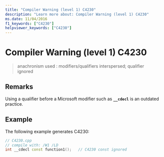 ```yaml
---
title: "Compiler Warning (level 1) C4230"
description: "Learn more about: Compiler Warning (level 1) C4230"
ms.date: 11/04/2016
f1_keywords: ["C4230"]
helpviewer_keywords: ["C4230"]
---
```

# Compiler Warning (level 1) C4230

> anachronism used : modifiers/qualifiers interspersed; qualifier ignored

## Remarks

Using a qualifier before a Microsoft modifier such as **`__cdecl`** is an outdated practice.

## Example

The following example generates C4230:

```cpp
// C4230.cpp
// compile with: /W1 /LD
int __cdecl const function1();   // C4230 const ignored
```
